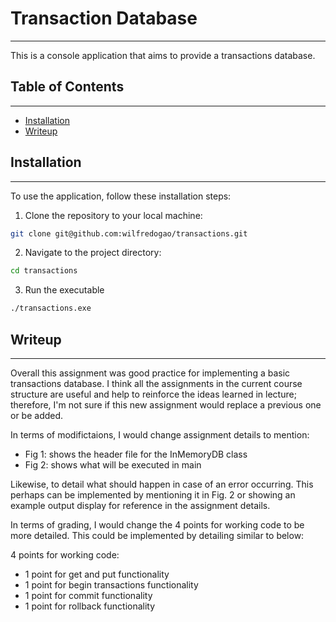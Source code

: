 # Transaction Database
-------

This is a console application that aims to provide a transactions database.

## Table of Contents
-------
- [Installation](#Installation)
- [Writeup](#Writeup)

## Installation
-------
To use the application, follow these installation steps:

1. Clone the repository to your local machine:
```bash
git clone git@github.com:wilfredogao/transactions.git
```
2. Navigate to the project directory:
```bash
cd transactions
```
3. Run the executable
```bash
./transactions.exe
```

## Writeup
-------

Overall this assignment was good practice for implementing a basic transactions database. 
I think all the assignments in the current course structure are useful and help to reinforce the ideas learned in lecture; therefore, I'm not sure if this new assignment would replace a previous one or be added. 

In terms of modifictaions, I would change assignment details to mention:
* Fig 1: shows the header file for the InMemoryDB class
* Fig 2: shows what will be executed in main

Likewise, to detail what should happen in case of an error occurring. This perhaps can be implemented by mentioning it in Fig. 2 or showing an example output display for reference in the assignment details.

In terms of grading, I would change the 4 points for working code to be more detailed. 
This could be implemented by detailing similar to below:

4 points for working code:
* 1 point for get and put functionality
* 1 point for begin transactions functionality
* 1 point for commit functionality
* 1 point for rollback functionality


